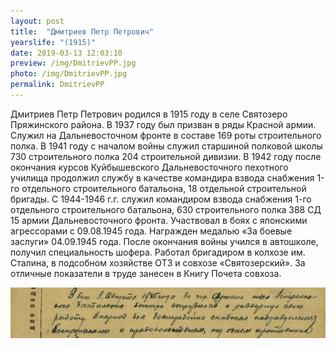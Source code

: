 ```yaml
---
layout: post
title:  "Дмитриев Петр Петрович"
yearslife: "(1915)"
date: 2019-03-13 12:03:10
preview: /img/DmitrievPP.jpg
photo: /img/DmitrievPP.jpg
permalink: DmitrievPP
---
```


Дмитриев Петр Петрович родился в 1915 году в селе Святозеро Пряжинского района. В 1937 году был призван в ряды Красной армии. Служил на Дальневосточном фронте в составе 169 роты строительного полка. В 1941 году с началом войны служил старшиной полковой школы 730 строительного полка 204 строительной дивизии. В 1942 году после окончания курсов Куйбышевского Дальневосточного пехотного училища продолжил службу в качестве командира взвода снабжения 1-го отдельного строительного батальона, 18 отдельной строительной бригады. С 1944-1946 г.г. служил командиром взвода снабжения 1-го отдельного строительного батальона, 630 строительного полка 388 СД 15 армии Дальневосточного фронта. Участвовал в боях с японскими агрессорами с 09.08.1945 года. Награжден медалью «За боевые заслуги» 04.09.1945 года. После окончания войны учился в автошколе, получил специальность шофера. Работал бригадиром в колхозе им. Сталина, в подсобном хозяйстве ОТЗ и совхозе «Святозерский». За отличные показатели в труде занесен в Книгу Почета совхоза.

[<img src="/img/DmitrievPP1.jpg#thumbnail">](/img/DmitrievPP1.jpg)